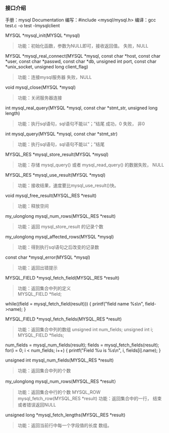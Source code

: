 ### 接口介绍

手册：mysql Documentation
编写：#include <mysql/mysql.h>
编译：gcc  test.c  -o test  -lmysqlclient

MYSQL *mysql_init(MYSQL *mysql)
> 功能：初始化函数，参数为NULL即可，接收返回值。
     失败，NULL

MYSQL *mysql_real_connect(MYSQL *mysql, const char *host, const char *user, const char *passwd, const char *db, unsigned int port, const char *unix_socket, unsigned long client_flag)
> 功能：连接mysql服务器
      失败，NULL

void mysql_close(MYSQL *mysql)
> 功能：关闭服务器连接

int mysql_real_query(MYSQL *mysql, const char *stmt_str, unsigned long length)
> 功能：执行sql语句，sql语句不能以“；”结尾 成功，0  失败， 非0

int mysql_query(MYSQL *mysql, const char *stmt_str)
> 功能：执行sql语句，sql语句不能以“；”结尾

MYSQL_RES *mysql_store_result(MYSQL *mysql)
> 功能：存储 mysql_query()  或者  mysql_read_query() 的数据失败， NULL

MYSQL_RES *mysql_use_result(MYSQL *mysql)
> 功能：接收结果，速度要比mysql_use_result()快。

void mysql_free_result(MYSQL_RES *result)
> 功能：释放空间

my_ulonglong mysql_num_rows(MYSQL_RES *result)
> 功能：返回 mysql_store_result 的记录个数

my_ulonglong mysql_affected_rows(MYSQL *mysql)
> 功能：得到执行sql语句之后改变的记录数

const char *mysql_error(MYSQL *mysql)
> 功能：返回出错提示

MYSQL_FIELD *mysql_fetch_field(MYSQL_RES *result)
> 功能：返回集合中列的定义   
MYSQL_FIELD *field;

while((field = mysql_fetch_field(result)))
{
    printf("field name %s\n", field->name);
}

MYSQL_FIELD *mysql_fetch_fields(MYSQL_RES *result)
> 功能：返回集合中列的数组
unsigned int num_fields;
unsigned int i;
MYSQL_FIELD *fields;

num_fields = mysql_num_fields(result);
fields = mysql_fetch_fields(result);
for(i = 0; i < num_fields; i++)
{
   printf("Field %u is %s\n", i, fields[i].name);
}

unsigned int mysql_num_fields(MYSQL_RES *result)
> 功能：返回集合中列的个数

my_ulonglong mysql_num_rows(MYSQL_RES *result）
> 功能：返回集合中行的个数
MYSQL_ROW mysql_fetch_row(MYSQL_RES *result)
> 功能：返回集合中的一行， 结束或者错误返回NULL

unsigned long *mysql_fetch_lengths(MYSQL_RES *result)
> 功能：返回当前行中每一个字段值的长度 数组。

